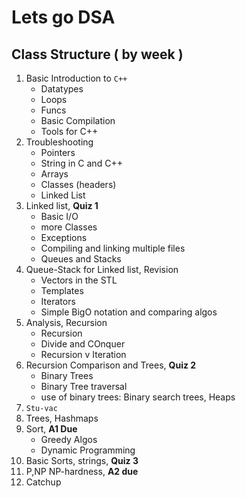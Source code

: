 # Lets go DSA

## Class Structure ( by week )

1. Basic Introduction to `C++`
   - Datatypes
   - Loops
   - Funcs
   - Basic Compilation
   - Tools for C++
2. Troubleshooting
   - Pointers
   - String in C and C++
   - Arrays
   - Classes (headers)
   - Linked List
3. Linked list, **Quiz 1**
   - Basic I/O
   - more Classes
   - Exceptions
   - Compiling and linking multiple files
   - Queues and Stacks
4. Queue-Stack for Linked list, Revision
   - Vectors in the STL
   - Templates
   - Iterators
   - Simple BigO notation and comparing algos
5. Analysis, Recursion
   - Recursion
   - Divide and COnquer
   - Recursion v Iteration
6. Recursion Comparison and Trees, **Quiz 2**
   - Binary Trees
   - Binary Tree traversal
   - use of binary trees: Binary search trees, Heaps
7. `Stu-vac`
8. Trees, Hashmaps
9.  Sort, **A1 Due**
    - Greedy Algos
    - Dynamic Programming
10. Basic Sorts, strings, **Quiz 3**
11. P,NP NP-hardness, **A2 due**
12. Catchup
